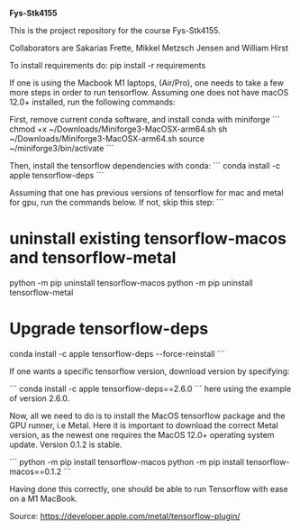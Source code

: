 __Fys-Stk4155__

This is the project repository for the course Fys-Stk4155.

Collaborators are Sakarias Frette, Mikkel Metzsch Jensen and William Hirst

To install requirements do:
pip install -r requirements

If one is using the Macbook M1 laptops, (Air/Pro), one needs to take a few more steps 
in order to run tensorflow. Assuming one does not have macOS 12.0+ installed, 
run the following commands:

First, remove current conda software, and install conda with miniforge
´´´
chmod +x ~/Downloads/Miniforge3-MacOSX-arm64.sh
sh ~/Downloads/Miniforge3-MacOSX-arm64.sh
source ~/miniforge3/bin/activate
´´´

Then, install the tensorflow dependencies with conda:
´´´
conda install -c apple tensorflow-deps
´´´

Assuming that one has previous versions of tensorflow for mac and metal for gpu,
run the commands below. If not, skip this step:
´´´
# uninstall existing tensorflow-macos and tensorflow-metal
python -m pip uninstall tensorflow-macos
python -m pip uninstall tensorflow-metal
# Upgrade tensorflow-deps
conda install -c apple tensorflow-deps --force-reinstall
´´´

If one wants a specific tensorflow version, download version by specifying:

´´´
conda install -c apple tensorflow-deps==2.6.0
´´´
here using the example of version 2.6.0.

Now, all we need to do is to install the MacOS tensorflow package and the GPU runner, i.e Metal.
Here it is important to download the correct Metal version, as the newest one requires the MacOS 12.0+
operating system update. Version 0.1.2 is stable.

´´´
python -m pip install tensorflow-macos
python -m pip install tensorflow-macos==0.1.2
´´´

Having done this correctly, one should be able to run Tensorflow with ease on a M1 MacBook.


Source: https://developer.apple.com/metal/tensorflow-plugin/
















